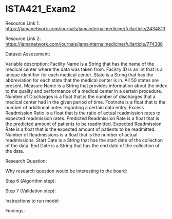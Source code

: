 # ISTA421_Exam2

Resource Link 1: https://jamanetwork.com/journals/jamainternalmedicine/fullarticle/2434813

Resource Link 2: https://jamanetwork.com/journals/jamainternalmedicine/fullarticle/774388

Dataset Assessment: 



Variable description: 
Facility Name is a String that has the name of the medical center where the data was taken from.
Facility ID is an int that is a unique identifier for each medical center.
State is a String that has the abbreviation for each state that the medical center is in. All 50 states are present.
Measure Name is a String that provides information about the index to the quality and performance of a medical center in a certain procedure. 
Number of Discharges is a float that is the number of discharges that a medical center had in the given period of time.
Footnote is a float that is the number of additional notes regarding a certain data entry.
Excess Readmission Ratio is a float that is the ratio of actual readmission rates to expected readmission rates.
Predicted Readmission Rate is a float that is the predicted amount of patients to be readmitted.
Expected Readmission Rate is a float that is the expected amount of patients to be readmitted. 
Number of Readmissions is a float that is the number of actual readmissions.
Start Date is a String that has the start date of the collection of the data.
End Date is a String that has the end date of the collection of the data.


Research Question:



Why research question would be interesting to the board: 



Step 6 (Algorithm step):



Step 7 (Validation step):



Instructions to run model:


Findings:

